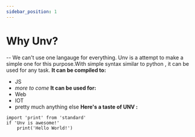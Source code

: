 ```yaml
---
sidebar_position: 1
---
```

# Why Unv?
--
We can't use one langauge for everything. Unv is a attempt to make a simple one for this purpose.With simple syntax similar to python , it can be used for any task.
**It can be compiled to:**
- JS
- *more to come*
**It can be used for:**
- Web
- IOT
- pretty much anything else
**Here's a taste of UNV :**
```
import 'print' from 'standard'
if 'Unv is awesome!'
    print('Hello World!')
```
